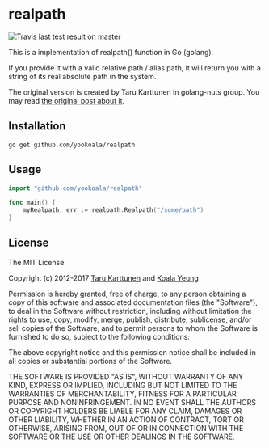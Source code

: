 realpath
========

[![Travis last test result on master][travis-shield]][travis-link]

This is a implementation of realpath() function in Go (golang).

If you provide it with a valid relative path / alias path, it will return you
with a string of its real absolute path in the system.

The original version is created by Taru Karttunen in golang-nuts group. You
may read [the original post about it](https://groups.google.com/forum/?fromgroups#!topic/golang-nuts/htns6YWMp7s).

[travis-shield]: https://api.travis-ci.org/yookoala/realpath.svg?branch=master
[travis-link]: https://travis-ci.org/yookoala/realpath?branch=master

Installation
------------

```
go get github.com/yookoala/realpath
```


Usage
-----

```go
import "github.com/yookoala/realpath"

func main() {
	myRealpath, err := realpath.Realpath("/some/path")
}
```


License
-------
The MIT License

Copyright (c) 2012-2017 [Taru Karttunen](https://github.com/taruti/) and
[Koala Yeung](https://github.com/yookoala/)

Permission is hereby granted, free of charge, to any person obtaining a copy
of this software and associated documentation files (the "Software"), to deal
in the Software without restriction, including without limitation the rights
to use, copy, modify, merge, publish, distribute, sublicense, and/or sell
copies of the Software, and to permit persons to whom the Software is
furnished to do so, subject to the following conditions:

The above copyright notice and this permission notice shall be included in
all copies or substantial portions of the Software.

THE SOFTWARE IS PROVIDED "AS IS", WITHOUT WARRANTY OF ANY KIND, EXPRESS OR
IMPLIED, INCLUDING BUT NOT LIMITED TO THE WARRANTIES OF MERCHANTABILITY,
FITNESS FOR A PARTICULAR PURPOSE AND NONINFRINGEMENT. IN NO EVENT SHALL THE
AUTHORS OR COPYRIGHT HOLDERS BE LIABLE FOR ANY CLAIM, DAMAGES OR OTHER
LIABILITY, WHETHER IN AN ACTION OF CONTRACT, TORT OR OTHERWISE, ARISING FROM,
OUT OF OR IN CONNECTION WITH THE SOFTWARE OR THE USE OR OTHER DEALINGS IN
THE SOFTWARE.
